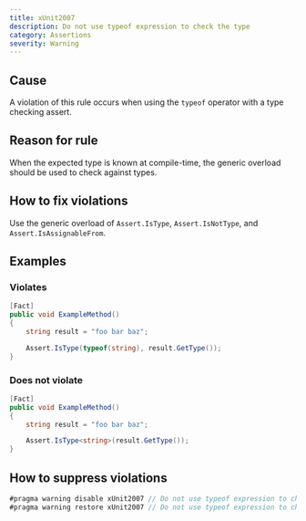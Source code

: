 ```yaml
---
title: xUnit2007
description: Do not use typeof expression to check the type
category: Assertions
severity: Warning
---
```


## Cause

A violation of this rule occurs when using the `typeof` operator with a type checking assert.

## Reason for rule

When the expected type is known at compile-time, the generic overload should be used to check against types.

## How to fix violations

Use the generic overload of `Assert.IsType`, `Assert.IsNotType`, and `Assert.IsAssignableFrom`.

## Examples

### Violates

```csharp
[Fact]
public void ExampleMethod()
{
    string result = "foo bar baz";

    Assert.IsType(typeof(string), result.GetType());
}
```

### Does not violate

```csharp
[Fact]
public void ExampleMethod()
{
    string result = "foo bar baz";

    Assert.IsType<string>(result.GetType());
}
```

## How to suppress violations

```csharp
#pragma warning disable xUnit2007 // Do not use typeof expression to check the type
#pragma warning restore xUnit2007 // Do not use typeof expression to check the type
```
